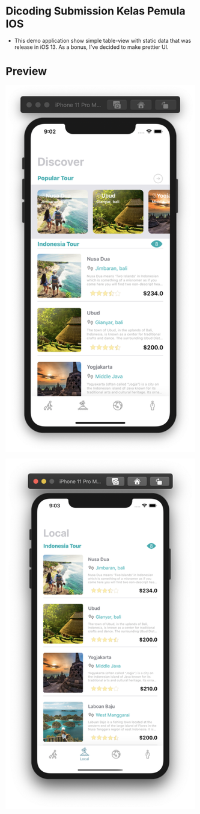 # Dicoding Submission Kelas Pemula IOS

* This demo application show simple table-view with static data that was release in iOS 13. As a bonus, I've decided to make prettier UI.

# Preview 

![](https://github.com/dewaprabawa/DicodingIosSubmission-master/blob/master/Screen%20Shot%202020-08-12%20at%2021.02.45.png)


![](https://github.com/dewaprabawa/DicodingIosSubmission-master/blob/master/Screen%20Shot%202020-08-12%20at%2021.03.05.png)
